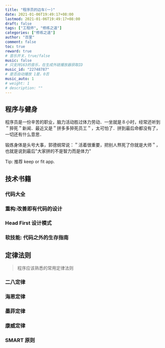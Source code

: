 ```yaml
---
title: "程序员的边车(一)"
date: 2021-01-06T19:49:17+08:00
lastmod: 2021-01-06T19:49:17+08:00
draft: false
tags: ["工程师", "修练之道"]
categories: ["修练之道"]
author: "百里"
comment: false
toc: true
reward: true
# 音乐开关，true/false
music: false
# 只支持163的音乐，在生成外链播放器获取ID
music_id: "22748787"
# 是否自动播放 1是，0否
music_auto: 1
# weight: 1
# description: ""
---
```


## 程序与健身

程序员是一份辛苦的职业，脑力活动胜过体力劳动．一坐就是８小时，经常还听到＂猝死＂新闻．最近又是＂拼多多猝死员工＂，太可怕了．拼到最后命都没有了，一切还有什么意思．　

锻炼身体是头号大事，郭德纲常说：＂活着很重要，把别人熬死了你就是大师＂，也就是说到最后"大家拼的不是智力而是体力"

Tip: 推荐 keep or fit app.

## 技术书籍

### 代码大全

### 重构:改善即有代码的设计

### Head First 设计模式

### 软技能: 代码之外的生存指南

## 定律法则

> 程序应该熟悉的常用定律法则

### 二八定律

### 海恩定律

### 墨菲定律

### 康威定律

### SMART 原则

